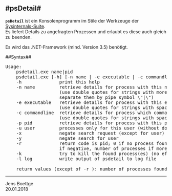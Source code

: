 #psDetail#
-----

**<code>psDetail</code>** ist ein Konsolenprogramm im Stile der Werkzeuge
der [Sysinternals-Suite](https://docs.microsoft.com/en-us/sysinternals/).  
Es liefert Details zu angefragten Prozessen und erlaubt es diese auch gleich
zu beenden.

Es wird das .NET-Framework (mind. Version 3.5) benötigt.

##Syntax##
<pre>
Usage:
	psdetail.exe name|pid
	psdetail.exe [-h] [-n name | -e executable | -c commandline(part)| -p pid] [-u user]
	-h				print this help
	-n name			retrieve details for process with this name
					(use double quotes for strings with more process names,
					separate them by pipe symbol \"|\")
	-e executable	retrieve details for process with this executable (full path)
					(use double quotes for strings with spaces)
	-c commandline	retrieve details for process which commandline matches the argument
					(use double quotes for strings with spaces)
	-p pid			retrieve details for process with this process id
	-u user			processes only for this user (without domain)
	-x				negate search request (except for user)
	-y				negate search for user
	-r				return code is pid; 0 if no process found,
					if negative, number of processes if more than one process found
	-k				try to kill the found process(es) (no effect on return code)
	-l log			write output of psdetail to log file

	return values (except of -r ): number of processes found; negative on errors and help
</pre>

-----
Jens Boettge  
20.01.2018
